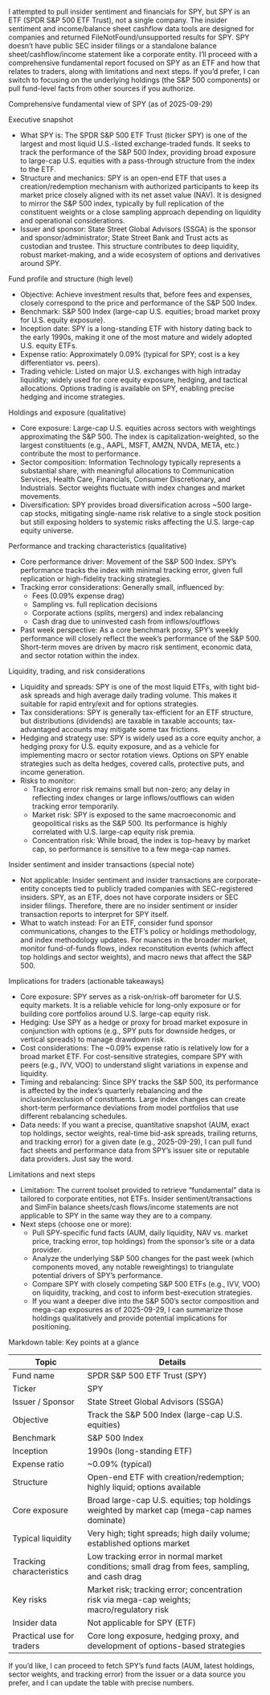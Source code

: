 I attempted to pull insider sentiment and financials for SPY, but SPY is an ETF (SPDR S&P 500 ETF Trust), not a single company. The insider sentiment and income/balance sheet cashflow data tools are designed for companies and returned FileNotFound/unsupported results for SPY. SPY doesn’t have public SEC insider filings or a standalone balance sheet/cashflow/income statement like a corporate entity. I’ll proceed with a comprehensive fundamental report focused on SPY as an ETF and how that relates to traders, along with limitations and next steps. If you’d prefer, I can switch to focusing on the underlying holdings (the S&P 500 components) or pull fund-level facts from other sources if you authorize.

Comprehensive fundamental view of SPY (as of 2025-09-29)

Executive snapshot
- What SPY is: The SPDR S&P 500 ETF Trust (ticker SPY) is one of the largest and most liquid U.S.-listed exchange-traded funds. It seeks to track the performance of the S&P 500 Index, providing broad exposure to large-cap U.S. equities with a pass-through structure from the index to the ETF.
- Structure and mechanics: SPY is an open-end ETF that uses a creation/redemption mechanism with authorized participants to keep its market price closely aligned with its net asset value (NAV). It is designed to mirror the S&P 500 index, typically by full replication of the constituent weights or a close sampling approach depending on liquidity and operational considerations.
- Issuer and sponsor: State Street Global Advisors (SSGA) is the sponsor and sponsor/administrator; State Street Bank and Trust acts as custodian and trustee. This structure contributes to deep liquidity, robust market-making, and a wide ecosystem of options and derivatives around SPY.

Fund profile and structure (high level)
- Objective: Achieve investment results that, before fees and expenses, closely correspond to the price and performance of the S&P 500 Index.
- Benchmark: S&P 500 Index (large-cap U.S. equities; broad market proxy for U.S. equity exposure).
- Inception date: SPY is a long-standing ETF with history dating back to the early 1990s, making it one of the most mature and widely adopted U.S. equity ETFs.
- Expense ratio: Approximately 0.09% (typical for SPY; cost is a key differentiator vs. peers).
- Trading vehicle: Listed on major U.S. exchanges with high intraday liquidity; widely used for core equity exposure, hedging, and tactical allocations. Options trading is available on SPY, enabling precise hedging and income strategies.

Holdings and exposure (qualitative)
- Core exposure: Large-cap U.S. equities across sectors with weightings approximating the S&P 500. The index is capitalization-weighted, so the largest constituents (e.g., AAPL, MSFT, AMZN, NVDA, META, etc.) contribute the most to performance.
- Sector composition: Information Technology typically represents a substantial share, with meaningful allocations to Communication Services, Health Care, Financials, Consumer Discretionary, and Industrials. Sector weights fluctuate with index changes and market movements.
- Diversification: SPY provides broad diversification across ~500 large-cap stocks, mitigating single-name risk relative to a single stock position but still exposing holders to systemic risks affecting the U.S. large-cap equity universe.

Performance and tracking characteristics (qualitative)
- Core performance driver: Movement of the S&P 500 Index. SPY’s performance tracks the index with minimal tracking error, given full replication or high-fidelity tracking strategies.
- Tracking error considerations: Generally small, influenced by:
  - Fees (0.09% expense drag)
  - Sampling vs. full replication decisions
  - Corporate actions (splits, mergers) and index rebalancing
  - Cash drag due to uninvested cash from inflows/outflows
- Past week perspective: As a core benchmark proxy, SPY’s weekly performance will closely reflect the week’s performance of the S&P 500. Short-term moves are driven by macro risk sentiment, economic data, and sector rotation within the index.

Liquidity, trading, and risk considerations
- Liquidity and spreads: SPY is one of the most liquid ETFs, with tight bid-ask spreads and high average daily trading volume. This makes it suitable for rapid entry/exit and for options strategies.
- Tax considerations: SPY is generally tax-efficient for an ETF structure, but distributions (dividends) are taxable in taxable accounts; tax-advantaged accounts may mitigate some tax frictions.
- Hedging and strategy use: SPY is widely used as a core equity anchor, a hedging proxy for U.S. equity exposure, and as a vehicle for implementing macro or sector rotation views. Options on SPY enable strategies such as delta hedges, covered calls, protective puts, and income generation.
- Risks to monitor:
  - Tracking error risk remains small but non-zero; any delay in reflecting index changes or large inflows/outflows can widen tracking error temporarily.
  - Market risk: SPY is exposed to the same macroeconomic and geopolitical risks as the S&P 500. Its performance is highly correlated with U.S. large-cap equity risk premia.
  - Concentration risk: While broad, the index is top-heavy by market cap, so performance is sensitive to a few mega-cap names.

Insider sentiment and insider transactions (special note)
- Not applicable: Insider sentiment and insider transactions are corporate-entity concepts tied to publicly traded companies with SEC-registered insiders. SPY, as an ETF, does not have corporate insiders or SEC insider filings. Therefore, there are no insider sentiment or insider transaction reports to interpret for SPY itself.
- What to watch instead: For an ETF, consider fund sponsor communications, changes to the ETF’s policy or holdings methodology, and index methodology updates. For nuances in the broader market, monitor fund-of-funds flows, index reconstitution events (which affect top holdings and sector weights), and macro news that affect the S&P 500.

Implications for traders (actionable takeaways)
- Core exposure: SPY serves as a risk-on/risk-off barometer for U.S. equity markets. It is a reliable vehicle for long-only exposure or for building core portfolios around U.S. large-cap equity risk.
- Hedging: Use SPY as a hedge or proxy for broad market exposure in conjunction with options (e.g., SPY puts for downside hedges, or vertical spreads) to manage drawdown risk.
- Cost considerations: The ~0.09% expense ratio is relatively low for a broad market ETF. For cost-sensitive strategies, compare SPY with peers (e.g., IVV, VOO) to understand slight variations in expense and liquidity.
- Timing and rebalancing: Since SPY tracks the S&P 500, its performance is affected by the index’s quarterly rebalancing and the inclusion/exclusion of constituents. Large index changes can create short-term performance deviations from model portfolios that use different rebalancing schedules.
- Data needs: If you want a precise, quantitative snapshot (AUM, exact top holdings, sector weights, real-time bid-ask spreads, trailing returns, and tracking error) for a given date (e.g., 2025-09-29), I can pull fund fact sheets and performance data from SPY’s issuer site or reputable data providers. Just say the word.

Limitations and next steps
- Limitation: The current toolset provided to retrieve “fundamental” data is tailored to corporate entities, not ETFs. Insider sentiment/transactions and SimFin balance sheets/cash flows/income statements are not applicable to SPY in the same way they are to a company.
- Next steps (choose one or more):
  - Pull SPY-specific fund facts (AUM, daily liquidity, NAV vs. market price, tracking error, top holdings) from the sponsor’s site or a data provider.
  - Analyze the underlying S&P 500 changes for the past week (which components moved, any notable reweightings) to triangulate potential drivers of SPY’s performance.
  - Compare SPY with closely competing S&P 500 ETFs (e.g., IVV, VOO) on liquidity, tracking, and cost to inform best-execution strategies.
  - If you want a deeper dive into the S&P 500’s sector composition and mega-cap exposures as of 2025-09-29, I can summarize those holdings qualitatively and provide potential implications for positioning.

Markdown table: Key points at a glance

| Topic | Details |
|---|---|
| Fund name | SPDR S&P 500 ETF Trust (SPY) |
| Ticker | SPY |
| Issuer / Sponsor | State Street Global Advisors (SSGA) |
| Objective | Track the S&P 500 Index (large-cap U.S. equities) |
| Benchmark | S&P 500 Index |
| Inception | 1990s (long-standing ETF) |
| Expense ratio | ~0.09% (typical) |
| Structure | Open-end ETF with creation/redemption; highly liquid; options available |
| Core exposure | Broad large-cap U.S. equities; top holdings weighted by market cap (mega-cap names dominate) |
| Typical liquidity | Very high; tight spreads; high daily volume; established options market |
| Tracking characteristics | Low tracking error in normal market conditions; small drag from fees, sampling, and cash drag |
| Key risks | Market risk; tracking error; concentration risk via mega-cap weights; macro/regulatory risk |
| Insider data | Not applicable for SPY (ETF) |
| Practical use for traders | Core long exposure, hedging proxy, and development of options-based strategies |

If you’d like, I can proceed to fetch SPY’s fund facts (AUM, latest holdings, sector weights, and tracking error) from the issuer or a data source you prefer, and I can update the table with precise numbers.